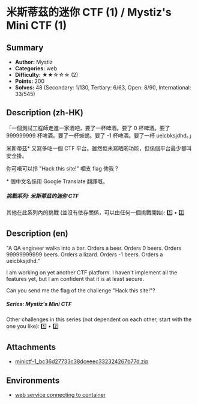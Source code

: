 米斯蒂茲的迷你 CTF (1) / Mystiz's Mini CTF (1)
===

## Summary

* **Author:** Mystiz
* **Categories:** web
* **Difficulty:** ★★☆☆☆ (2)
* **Points:** 200
* **Solves:** 48 (Secondary: 1/130, Tertiary: 6/63, Open: 8/90, International: 33/545)

## Description (zh-HK)

「一個測試工程師走進一家酒吧，要了一杯啤酒。要了 0 杯啤酒。要了 999999999 杯啤酒。要了一杯蜥蜴。要了 -1 杯啤酒。要了一杯 ueicbksjdhd。」

米斯蒂茲* 又寫多咗一個 CTF 平台。雖然佢未寫晒啲功能，但係個平台最少都叫安全掛。

你可唔可以拎 "Hack this site!" 嗰支 flag 俾我？

\* 個中文名係用 Google Translate 翻譯嘅。

##### 挑戰系列: 米斯蒂茲的迷你 CTF

其他在此系列內的挑戰 (並沒有依存關係，可以由任何一個挑戰開始): [1️⃣](/challenges/1039332015) • [2️⃣](/challenges/927344357)

## Description (en)

"A QA engineer walks into a bar. Orders a beer. Orders 0 beers. Orders 99999999999 beers. Orders a lizard. Orders -1 beers. Orders a ueicbksjdhd."

I am working on yet another CTF platform. I haven't implement all the features yet, but I am confident that it is at least secure.

Can you send me the flag of the challenge "Hack this site!"?

##### Series: Mystiz's Mini CTF

Other challenges in this series (not dependent on each other, start with the one you like): [1️⃣](/challenges/1039332015) • [2️⃣](/challenges/927344357)

## Attachments

- [minictf-1_bc36d27733c38dceeec332324267b77d.zip](https://github.com/blackb6a/hkcert-ctf-2024-challenges/releases/download/v1.0.0/minictf-1_bc36d27733c38dceeec332324267b77d.zip)


## Environments

- [web service connecting to container](env)


